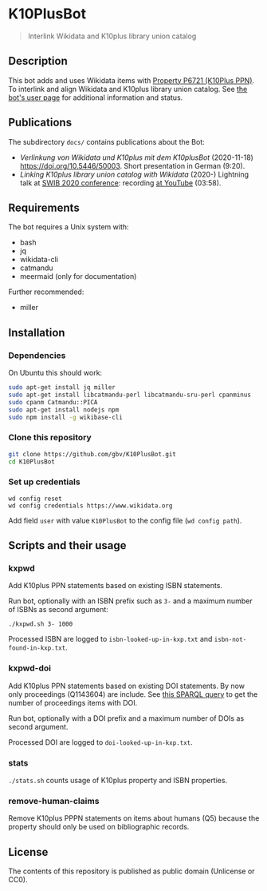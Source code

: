 # K10PlusBot

> Interlink Wikidata and K10plus library union catalog

## Description

This bot adds and uses Wikidata items with [Property P6721 (K10Plus PPN)](https://www.wikidata.org/wiki/Property:P6721). To interlink and align Wikidata and K10plus library union catalog. See [the bot's user page](https://www.wikidata.org/wiki/User:K10PlusBot) for additional information and status.

## Publications

The subdirectory `docs/` contains publications about the Bot:

* *Verlinkung von Wikidata und K10plus mit dem K10plusBot* (2020-11-18) https://doi.org/10.5446/50003. Short presentation in German (9:20).
* *Linking K10plus library union catalog with Wikidata* (2020-) Lightning talk at [SWIB 2020 conference](http://swib.org/swib20/): recording [at YouTube](https://www.youtube.com/watch?v=YNI6ty4gpDw) (03:58).

## Requirements

The bot requires a Unix system with:

* bash
* jq
* wikidata-cli
* catmandu
* meermaid (only for documentation)

Further recommended:

* miller

## Installation

### Dependencies

On Ubuntu this should work:

~~~bash
sudo apt-get install jq miller
sudo apt-get install libcatmandu-perl libcatmandu-sru-perl cpanminus
sudo cpanm Catmandu::PICA
sudo apt-get install nodejs npm
sudo npm install -g wikibase-cli
~~~

### Clone this repository

~~~bash
git clone https://github.com/gbv/K10PlusBot.git
cd K10PlusBot
~~~

### Set up credentials

    wd config reset
    wd config credentials https://www.wikidata.org

Add field `user` with value `K10PlusBot` to the config file (`wd config path`).

## Scripts and their usage

### kxpwd

Add K10plus PPN statements based on existing ISBN statements.

Run bot, optionally with an ISBN prefix such as `3-` and a maximum number of ISBNs as second argument:

    ./kxpwd.sh 3- 1000

Processed ISBN are logged to `isbn-looked-up-in-kxp.txt` and `isbn-not-found-in-kxp.txt`.

### kxpwd-doi

Add K10plus PPN statements based on existing DOI statements. By now only proceedings (Q1143604) are include. See [this SPARQL query](https://w.wiki/43AB) to get the number of proceedings items with DOI.

Run bot, optionally with a DOI prefix and a maximum number of DOIs as second argument.

Processed DOI are logged to `doi-looked-up-in-kxp.txt`.

### stats

`./stats.sh` counts usage of K10plus property and ISBN properties.

### remove-human-claims

Remove K10plus PPPN statements on items about humans (Q5) because the property should only be used on bibliographic records.

## License

The contents of this repository is published as public domain (Unlicense or CC0).
